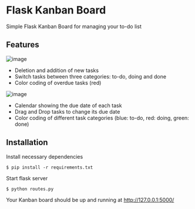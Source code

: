 # Flask Kanban Board
Simple Flask Kanban Board for managing your to-do list

## Features

![image](https://user-images.githubusercontent.com/30107576/54415484-69bd8900-4722-11e9-96e1-f5238c156a7a.png)

- Deletion and addition of new tasks
- Switch tasks between three categories: to-do, doing and done
- Color coding of overdue tasks (red)

![image](https://user-images.githubusercontent.com/30107576/54415951-e6049c00-4723-11e9-96de-418be5482ad1.png)

- Calendar showing the due date of each task
- Drag and Drop tasks to change its due date
- Color coding of different task categories (blue: to-do, red: doing, green: done)

## Installation

Install necessary dependencies

    $ pip install -r requirements.txt

Start flask server

    $ python routes.py

Your Kanban board should be up and running at http://127.0.0.1:5000/
